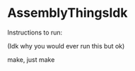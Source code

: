 
# AssemblyThingsIdk
Instructions to run:

(Idk why you would ever run this but ok)

make, just  make
